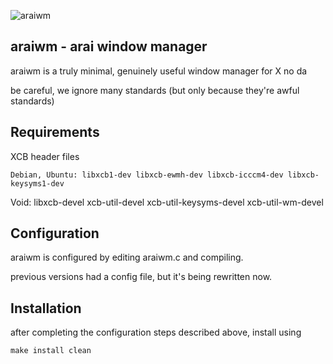 ![araiwm](https://raw.github.com/kaiserschmarrn0/araiwm/master/araiwm.png)

araiwm - arai window manager
----------------------------
araiwm is a truly minimal, genuinely useful window manager for X no da

be careful, we ignore many standards (but only because they're awful standards)

Requirements
------------
XCB header files

	Debian, Ubuntu: libxcb1-dev libxcb-ewmh-dev libxcb-icccm4-dev libxcb-keysyms1-dev
 Void: libxcb-devel xcb-util-devel xcb-util-keysyms-devel xcb-util-wm-devel

Configuration
-------------
araiwm is configured by editing araiwm.c and compiling.

previous versions had a config file, but it's being rewritten now.

Installation
------------
after completing the configuration steps described above, install using

	make install clean
